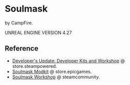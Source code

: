 # Soulmask

by CampFire.

UNREAL ENGINE VERSION 4.27

## Reference

- [Developer's Update: Developer Kits and Workshop](https://store.steampowered.com/news/app/2646460/view/4286950670136070043) @ store.steampowered.
- [Soulmask Modkit](https://store.epicgames.com/en-US/p/soulmask-modkit) @ store.epicgames.
- [Soulmask Workshop](https://steamcommunity.com/app/2646460/workshop/) @ steamcommunity.
